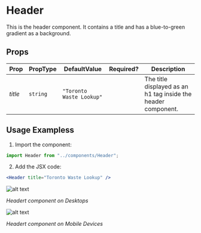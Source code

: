 # Header

This is the header component. It contains a title and has a blue-to-green gradient as a background.

## Props

| Prop    | PropType | DefaultValue             | Required? | Description                                                   |
| ------- | -------- | ------------------------ | --------- | ------------------------------------------------------------- |
| _title_ | `string` | `"Toronto Waste Lookup"` |           | The title displayed as an h1 tag inside the header component. |

## Usage Exampless

1. Import the component:

```javascript
import Header from "../components/Header";
```

2. Add the JSX code:

```jsx
<Header title="Toronto Waste Lookup" />
```

![alt text](http://lacerda.design/Shopify2019/Header.png "Header component on Desktops")

_*Headert component on Desktops*_

![alt text](http://lacerda.design/Shopify2019/HeaderMobile.png "Header component on Mobile Devices")

_*Headert component on Mobile Devices*_
